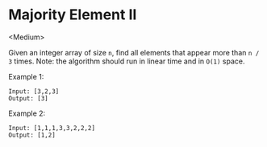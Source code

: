 # Majority Element II

\<Medium>

Given an integer array of size `n`, find all elements that appear more than
`n / 3` times. Note: the algorithm should run in linear time and in `O(1)`
space.

Example 1:

```
Input: [3,2,3]
Output: [3]
```

Example 2:

```
Input: [1,1,1,3,3,2,2,2]
Output: [1,2]
```
